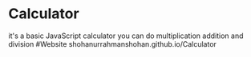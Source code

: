# Calculator
it's a basic JavaScript calculator you can do multiplication addition and division
#Website 
shohanurrahmanshohan.github.io/Calculator
